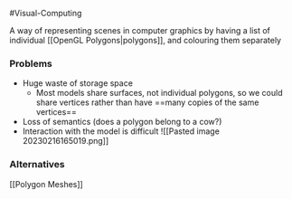 #Visual-Computing 

A way of representing scenes in computer graphics by having a list of individual [[OpenGL Polygons|polygons]], and colouring them separately

### Problems
- Huge waste of storage space
	- Most models share surfaces, not individual polygons, so we could share vertices rather than have ==many copies of the same vertices==
- Loss of semantics (does a polygon belong to a cow?)
- Interaction with the model is difficult
![[Pasted image 20230216165019.png]]

### Alternatives
[[Polygon Meshes]]
